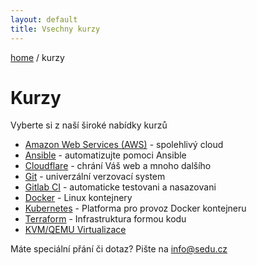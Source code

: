 ```yaml
---
layout: default
title: Vsechny kurzy
---
```


[home](/) / kurzy

# Kurzy

Vyberte si z naší široké nabídky kurzů

- [Amazon Web Services (AWS)](aws.html) - spolehlivý cloud
- [Ansible](ansible.html) - automatizujte pomoci Ansible
- [Cloudflare](cloudflare.html) - chrání Váš web a mnoho dalšího
- [Git](git.html) - univerzální verzovací system
- [Gitlab CI](gitlab-ci.html) - automaticke testovani a nasazovani
- [Docker](docker.html) - Linux kontejnery
- [Kubernetes](kubernetes.html) - Platforma pro provoz Docker kontejneru
- [Terraform](terraform.html) - Infrastruktura formou kodu
- [KVM/QEMU Virtualizace](kvm-virtualizace.html)

Máte speciální přání či dotaz? Pište na <info@sedu.cz>

